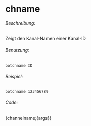 # chname

###### Beschreibung:

Zeigt den Kanal-Namen einer Kanal-ID

###### Benutzung:

`botchname ID`

###### Beispiel:

`botchname 123456789`

###### Code:

{channelname;{args}}
